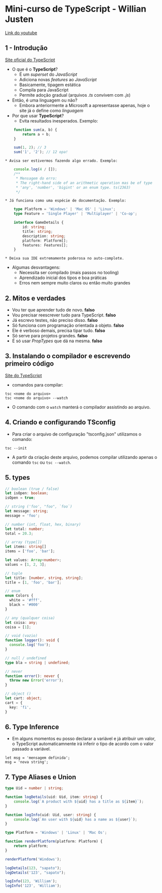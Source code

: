# Mini-curso de TypeScript - Willian Justen

[Link do youtube](https://www.youtube.com/playlist?list=PLlAbYrWSYTiPanrzauGa7vMuve7_vnXG_)

## 1 - Introdução

[Site oficial do TypeScript](https://www.typescriptlang.org/)

* O que é o **TypeScript**?
    * É um *superset* do *JavaScript*
    * Adiciona novas *features* ao *JavaScript*
    * Basicamente, tipagem estática
    * Compila para JavaScript
    * Permite adoção gradual (arquivos *.ts* convivem com *.js*)
* Então, é uma linguagem ou não?
    * Embora anteriormente a Microsoft a apresentasse apenas, hoje o site já o define como *linguagem*
* Por que usar **TypeScript**?
    * Evita resultados inesperados. Exemplo:

```javascript
    function sum(a, b) {
        return a + b;
    }

    sum(1, 2); // 3
    sum('1', '2'); // 12 opa!
```

    * Avisa ser estivermos fazendo algo errado. Exemplo:

```typescript
    console.log(4 / []);
    /**
     * Mensagem do erro:
     * The right-hand side of an arithmetic operation mas be of type
     * 'any', 'number', 'bigint' or an enum type. ts(2363)
     */
```

    * Já funciona como uma espécie de documentação. Exemplo:

```typescript
    type Platform = 'Windows' | 'Mac OS' | 'Linux';
    type Feature = 'Single Player' | 'Multiplayer' | 'Co-op';

    interface GameDetails {
        id: string;
        title: string;
        description: string;
        platform: Platform[];
        features: Features[];
    }
```

    * Deixa sua IDE extremamente poderosa no auto-complete.

* Algumas desvantagens:
    * Necessita ser compilado (mais passos no tooling)
    * Aprendizado inicial dos tipos e boa práticas
    * Erros nem sempre muito claros ou então muito grandes

## 2. Mitos e verdades

* Vou ter que aprender tudo de novo. **falso**
* Vou precisar reescrever tudo para TypeScript. **falso**
* Já escrevo testes, não preciso disso. **falso**
* Só funciona com programação orientada a objeto. **falso**
* Ele é verboso demais, precisa tipar tudo. **falso**
* Só serve para projetos grandes. **falso**
* É só usar *PropTypes* que dá na mesma. **falso**

## 3. Instalando o compilador e escrevendo primeiro código

[Site do TypeScript](https://www.typescriptlang.org/pt/)

* comandos para compilar:
```
tsc <nome do arquivo>
tsc <nome do arquivo> --watch
```
* O comando com o ```watch``` manterá o compilador assistindo ao arquivo.

## 4. Criando e configurando TSconfig

* Para criar o arquivo de configuração "tsconfig.json" utilizamos o comando:
```
tsc --init
```
* A partir da criação deste arquivo, podemos compilar utilizando apenas o comando ```tsc``` ou ```tsc --watch```.

## 5. types

```typescript
// boolean (true / false)
let isOpen: boolean;
isOpen = true;

// string ('foo', "foo", `foo`)
let message: string;
message = 'foo';

// number (int, float, hex, binary)
let total: number;
total = 20.3;

// array (type[])
let items: string[]
items = ['foo', 'bar'];

let values: Array<number>;
values = [1, 2, 3];

// tuple
let title: [number, string, string];
title = [1, 'foo', 'bar'];

// enum
enum Colors {
  white = '#fff',
  black = '#000'
}

// any (qualquer coisa)
let coisa: any;
coisa = [1];

// void (vazio)
function logger(): void {
  console.log('foo');
}

// null / undefined
type bla = string | undefined;

// never
function error(): never {
  throw new Error('error');
}

// object ()
let cart: object;
cart = {
  key: 'fi',
}
```

## 6. Type Inference

* Em alguns momentos eu posso declarar a variável e já atribuir um valor, o TypeScript automaticamnente irá inferir o tipo de acordo com o valor passado a variável.

```typescrip
let msg = 'mensagem definida';
msg = 'nova string';
```

## 7. Type Aliases e Union

```typescript
type Uid = number | string;

function logDetails(uid: Uid, item: string) {
    console.log(`A product with ${uid} has a title as ${item}`);   
}

function logInfo(uid: Uid, user: string) {
    console.log(`An user with ${uid} has a name as ${user}`);   
}

type Platform = 'Windows' | 'Linux' | 'Mac Os';

function renderPlatform(platform: Platform) {
    return platform;
}

renderPlatform('Windows');

logDetails(123, "sapato");
logDetails('123', "sapato");

logInfo(123, 'William');
logInfo('123', 'William');
```